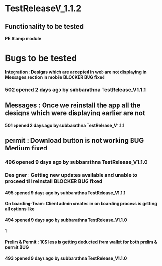 # TestReleaseV_1.1.2 
## Functionality to be tested 
#### PE Stamp module

# Bugs to be tested

#### Integration : Designs which are accepted in web are not displaying in Messages section in mobile BLOCKER BUG fixed
### 502 opened 2 days ago by subbarathna  TestRelease_V1.1.1


## Messages : Once we reinstall the app all the designs which were displaying earlier are not 
#### 501 opened 2 days ago by subbarathna  TestRelease_V1.1.1

## permit : Download button is not working BUG Medium fixed
### 496 opened 9 days ago by subbarathna  TestRelease_V1.1.0


### Designer : Getting new updates available and unable to proceed till reinstall BLOCKER BUG fixed
#### 495 opened 9 days ago by subbarathna  TestRelease_V1.1.1


#### On boarding-Team: Client admin created in on boarding process is getting all options like 
####  494 opened 9 days ago by subbarathna  TestRelease_V1.1.0

 1

#### Prelim & Permit : 10$ less is getting deducted from wallet for both prelim & permit BUG 
#### 493 opened 9 days ago by subbarathna  TestRelease_V1.1.0 